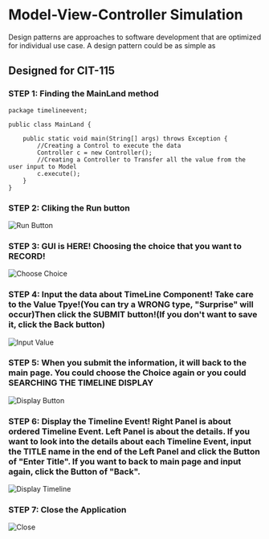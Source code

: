 # Model-View-Controller Simulation

Design patterns are approaches to software development that are optimized for individual use case. A design pattern could be as simple as

## Designed for CIT-115

### STEP 1: Finding the MainLand method

    package timelineevent;

    public class MainLand {

        public static void main(String[] args) throws Exception {
            //Creating a Control to execute the data
            Controller c = new Controller();
            //Creating a Controller to Transfer all the value from the user input to Model
            c.execute();
        }
    }

### STEP 2: Cliking the Run button

![Run Button](runbutton.JPG)


### STEP 3: GUI is HERE! Choosing the choice that you want to RECORD!

![Choose Choice](choice.JPG)

### STEP 4: Input the data about TimeLine Component! Take care to the Value Tpye!(You can try a WRONG type, "Surprise" will occur)Then click the SUBMIT button!(If you don't want to save it, click the Back button)

![Input Value](input.JPG)

### STEP 5: When you submit the information, it will back to the main page. You could choose the Choice again or you could SEARCHING THE TIMELINE DISPLAY

![Display Button](displaybutton.JPG)

### STEP 6: Display the Timeline Event! Right Panel is about ordered Timeline Event. Left Panel is about the details. If you want to look into the details about each Timeline Event, input the TITLE name in the end of the Left Panel and click the Button of "Enter Title". If you want to back to main page and input again, click the Button of "Back".

![Display Timeline](display.JPG)

### STEP 7: Close the Application

![Close](close.JPG)

